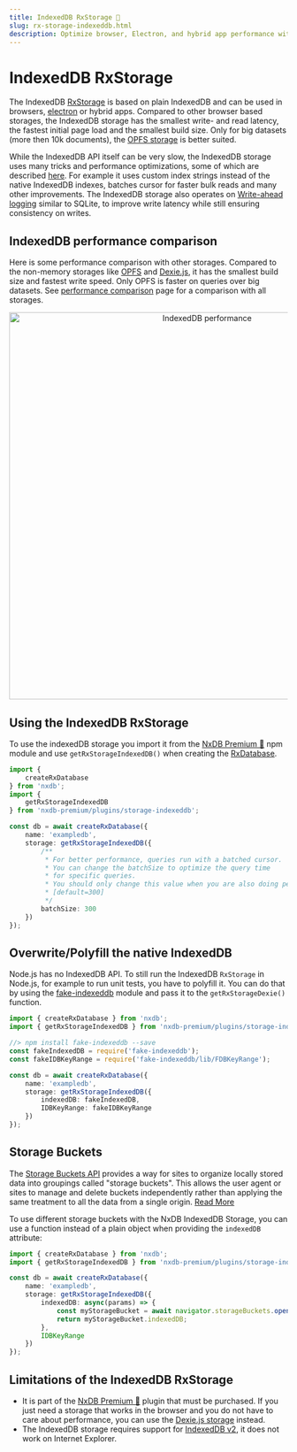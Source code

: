 ```yaml
---
title: IndexedDB RxStorage 👑
slug: rx-storage-indexeddb.html
description: Optimize browser, Electron, and hybrid app performance with IndexedDB RxStorage with the fastest, smallest build size storage solution for small to medium datasets.
---
```


# IndexedDB RxStorage

The IndexedDB [RxStorage](./rx-storage.md) is based on plain IndexedDB and can be used in browsers, [electron](./electron-database.md) or hybrid apps.
Compared to other browser based storages, the IndexedDB storage has the smallest write- and read latency, the fastest initial page load
and the smallest build size. Only for big datasets (more then 10k documents), the [OPFS storage](./rx-storage-opfs.md) is better suited.

While the IndexedDB API itself can be very slow, the IndexedDB storage uses many tricks and performance optimizations, some of which are described [here](./slow-indexeddb.md). For example it uses custom index strings instead of the native IndexedDB indexes, batches cursor for faster bulk reads and many other improvements. The IndexedDB storage also operates on [Write-ahead logging](https://en.wikipedia.org/wiki/Write-ahead_logging) similar to SQLite, to improve write latency while still ensuring consistency on writes.


## IndexedDB performance comparison

Here is some performance comparison with other storages. Compared to the non-memory storages like [OPFS](./rx-storage-opfs.md) and [Dexie.js](./rx-storage-dexie.md), it has the smallest build size and fastest write speed. Only OPFS is faster on queries over big datasets. See [performance comparison](./rx-storage-performance.md) page for a comparison with all storages.

<p align="center">
  <img src="./files/rx-storage-performance-browser.png" alt="IndexedDB performance" width="700" />
</p>

## Using the IndexedDB RxStorage

To use the indexedDB storage you import it from the [NxDB Premium 👑](/premium) npm module and use `getRxStorageIndexedDB()` when creating the [RxDatabase](./rx-database.md).

```ts
import {
    createRxDatabase
} from 'nxdb';
import {
    getRxStorageIndexedDB
} from 'nxdb-premium/plugins/storage-indexeddb';

const db = await createRxDatabase({
    name: 'exampledb',
    storage: getRxStorageIndexedDB({
        /**
         * For better performance, queries run with a batched cursor.
         * You can change the batchSize to optimize the query time
         * for specific queries.
         * You should only change this value when you are also doing performance measurements.
         * [default=300]
         */
        batchSize: 300
    })
});
```


## Overwrite/Polyfill the native IndexedDB

Node.js has no IndexedDB API. To still run the IndexedDB `RxStorage` in Node.js, for example to run unit tests, you have to polyfill it.
You can do that by using the [fake-indexeddb](https://github.com/dumbmatter/fakeIndexedDB) module and pass it to the `getRxStorageDexie()` function.

```ts
import { createRxDatabase } from 'nxdb';
import { getRxStorageIndexedDB } from 'nxdb-premium/plugins/storage-indexeddb';

//> npm install fake-indexeddb --save
const fakeIndexedDB = require('fake-indexeddb');
const fakeIDBKeyRange = require('fake-indexeddb/lib/FDBKeyRange');

const db = await createRxDatabase({
    name: 'exampledb',
    storage: getRxStorageIndexedDB({
        indexedDB: fakeIndexedDB,
        IDBKeyRange: fakeIDBKeyRange
    })
});

```


## Storage Buckets

The [Storage Buckets API](https://wicg.github.io/storage-buckets/) provides a way for sites to organize locally stored data into groupings called "storage buckets". This allows the user agent or sites to manage and delete buckets independently rather than applying the same treatment to all the data from a single origin. [Read More](https://developer.chrome.com/docs/web-platform/storage-buckets?hl=en)

To use different storage buckets with the NxDB IndexedDB Storage, you can use a function instead of a plain object when providing the  `indexedDB` attribute:

```ts
import { createRxDatabase } from 'nxdb';
import { getRxStorageIndexedDB } from 'nxdb-premium/plugins/storage-indexeddb';

const db = await createRxDatabase({
    name: 'exampledb',
    storage: getRxStorageIndexedDB({
        indexedDB: async(params) => {
            const myStorageBucket = await navigator.storageBuckets.open('myApp-' + params.databaseName);
            return myStorageBucket.indexedDB;
        },
        IDBKeyRange
    })
});
```



## Limitations of the IndexedDB RxStorage

- It is part of the [NxDB Premium 👑](/premium) plugin that must be purchased. If you just need a storage that works in the browser and you do not have to care about performance, you can use the [Dexie.js storage](./rx-storage-dexie.md) instead.
- The IndexedDB storage requires support for [IndexedDB v2](https://caniuse.com/indexeddb2), it does not work on Internet Explorer. 

